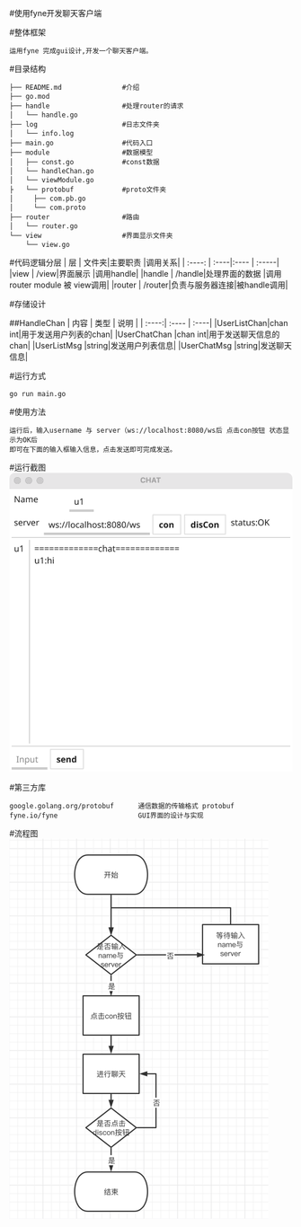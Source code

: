 #使用fyne开发聊天客户端

#整体框架
```
运用fyne 完成gui设计,开发一个聊天客户端。
```

#目录结构
```
├── README.md               #介绍
├── go.mod
├── handle                  #处理router的请求
│   └── handle.go
├── log                     #日志文件夹
│   └── info.log
├── main.go                 #代码入口
├── module                  #数据模型
│   ├── const.go            #const数据
│   └── handleChan.go 
│   └── viewModule.go       
├   └── protobuf            #proto文件夹
│     ├── com.pb.go
│     └── com.proto
├── router                  #路由
│   └── router.go
└── view                    #界面显示文件夹
    └── view.go

```


#代码逻辑分层
| 层     | 文件夹|主要职责 |调用关系|
| :----: | :----|:---- | :-----|
|view    | /view|界面展示 |调用handle|
|handle  | /handle|处理界面的数据 |调用router module 被 view调用|
|router  | /router|负责与服务器连接|被handle调用|

#存储设计

##HandleChan
| 内容 | 类型 |  说明 |
| :----:| :---- | :----|
|UserListChan|chan int|用于发送用户列表的chan|
|UserChatChan |chan int|用于发送聊天信息的chan|
|UserListMsg |string|发送用户列表信息|
|UserChatMsg |string|发送聊天信息|

#运行方式

```
go run main.go
```

#使用方法
```
运行后，输入username 与 server（ws://localhost:8080/ws后 点击con按钮 状态显示为OK后 
即可在下面的输入框输入信息，点击发送即可完成发送。
```
#运行截图
![xxx](./pic/p1.png)


#第三方库
```
google.golang.org/protobuf      通信数据的传输格式 protobuf
fyne.io/fyne                    GUI界面的设计与实现
```

#流程图    
![xxx](pic/flowchart.png)
